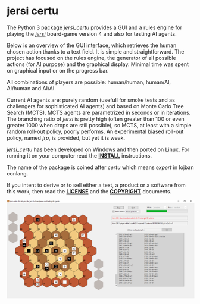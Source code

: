 # jersi certu

The Python 3 package *jersi_certu* provides a GUI and a rules engine for playing the [*jersi*](https://github.com/LucasBorboleta/jersi) board-game version 4 and also for testing AI agents. 

Below is an overview of the GUI interface, which retrieves the human chosen action thanks to a text field. It is simple and straightforward. The project has focused on the rules engine, the generator of all possible actions (for AI purpose) and the graphical display. Minimal time was spent on graphical input or on the progress bar.

All combinations of players are possible: human/human, human/AI, AI/human and AI/AI. 

Current AI agents are: purely random (usefull for smoke tests and as challengers for sophisticated AI agents) and based on Monte Carlo Tree Search (MCTS). MCTS agents are parametrized in seconds or in iterations. The branching ratio of *jersi* is pretty high (often greater than 100 or even greater 1000 when drops are still possible), so MCTS, at least with a simple random roll-out policy, poorly performs. An experimental biased roll-out policy, named *jrp*, is provided, but yet it is weak.

*jersi_certu* has been developed on Windows and then ported on Linux. For running it on your computer read the [**INSTALL**](./docs/INSTALL.md) instructions.

The name of the package is coined after *certu* which means *expert* in lojban conlang.

If you intent to derive or to sell either a text, a product or a software from this work, then read the [**LICENSE**](./docs/LICENSE.txt) and the  [**COPYRIGHT**](./docs/COPYRIGHT.md)  documents.

![](./docs/jersi-scene.png)
